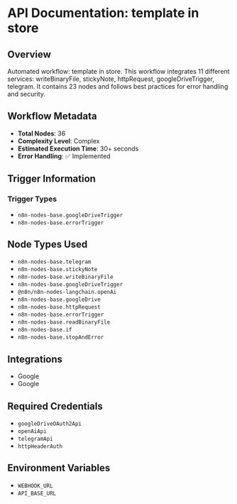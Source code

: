 # API Documentation: template in store

## Overview
Automated workflow: template in store. This workflow integrates 11 different services: writeBinaryFile, stickyNote, httpRequest, googleDriveTrigger, telegram. It contains 23 nodes and follows best practices for error handling and security.

## Workflow Metadata
- **Total Nodes**: 36
- **Complexity Level**: Complex
- **Estimated Execution Time**: 30+ seconds
- **Error Handling**: ✅ Implemented

## Trigger Information
### Trigger Types
- `n8n-nodes-base.googleDriveTrigger`
- `n8n-nodes-base.errorTrigger`

## Node Types Used
- `n8n-nodes-base.telegram`
- `n8n-nodes-base.stickyNote`
- `n8n-nodes-base.writeBinaryFile`
- `n8n-nodes-base.googleDriveTrigger`
- `@n8n/n8n-nodes-langchain.openAi`
- `n8n-nodes-base.googleDrive`
- `n8n-nodes-base.httpRequest`
- `n8n-nodes-base.errorTrigger`
- `n8n-nodes-base.readBinaryFile`
- `n8n-nodes-base.if`
- `n8n-nodes-base.stopAndError`

## Integrations
- Google
- Google

## Required Credentials
- `googleDriveOAuth2Api`
- `openAiApi`
- `telegramApi`
- `httpHeaderAuth`

## Environment Variables
- `WEBHOOK_URL`
- `API_BASE_URL`
